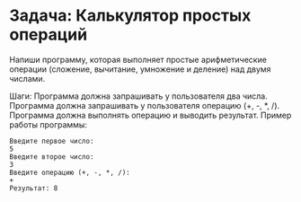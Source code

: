 # Задача: Калькулятор простых операций
Напиши программу, которая выполняет простые арифметические операции (сложение, вычитание, умножение и деление) над двумя числами.

Шаги:
Программа должна запрашивать у пользователя два числа.
Программа должна запрашивать у пользователя операцию (+, -, *, /).
Программа должна выполнять операцию и выводить результат.
Пример работы программы:

```
Введите первое число:
5
Введите второе число:
3
Введите операцию (+, -, *, /):
+
Результат: 8
```